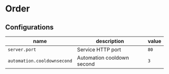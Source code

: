 # Order

## Configurations
| name                        | description                  | value                   |
| --------------------------- | ---------------------------- | ----------------------- |
| `server.port`               | Service HTTP port            | `80`                    |
| `automation.cooldownsecond` | Automation cooldown second   | `3`                     |